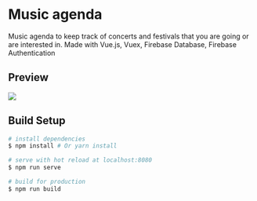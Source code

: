 # Music agenda
Music agenda to keep track of concerts and festivals that you are going or are interested in.
Made with Vue.js, Vuex, Firebase Database, Firebase Authentication

## Preview
![](./previews/usage.gif)

## Build Setup

``` bash
# install dependencies
$ npm install # Or yarn install

# serve with hot reload at localhost:8080
$ npm run serve

# build for production
$ npm run build
```